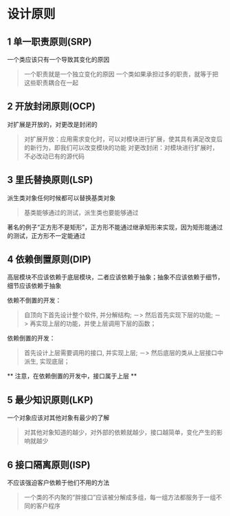 
设计原则
========

## 1 单一职责原则(SRP)

一个类应该只有一个导致其变化的原因
 
> 一个职责就是一个独立变化的原因
> 一个类如果承担过多的职责，就等于把这些职责耦合在一起

## 2 开放封闭原则(OCP)

对扩展是开放的，对更改是封闭的

> 对扩展开放：应用需求变化时，可以对模块进行扩展，使其具有满足改变后的新行为，即我们可以改变模块的功能
> 对更改封闭：对模块进行扩展时，不必改动已有的源代码

## 3 里氏替换原则(LSP)

派生类对象任何时候都可以替换基类对象

> 基类能够通过的测试，派生类也要能够通过

著名的例子“正方形不是矩形”，正方形不能通过继承矩形来实现，因为矩形能通过的测试，正方形不一定能通过

## 4 依赖倒置原则(DIP)

高层模块不应该依赖于底层模块，二者应该依赖于抽象；抽象不应该依赖于细节，细节应该依赖于抽象

依赖不倒置的开发：

> 自顶向下首先设计整个软件, 并分解结构; －> 然后首先实现下层的功能; －> 再实现上层的功能，并使上层调用下层的函数；

依赖倒置的开发：

> 首先设计上层需要调用的接口, 并实现上层; －> 然后底层的类从上层接口中派生, 实现底层；

** 注意，在依赖倒置的开发中，接口属于上层 **

## 5 最少知识原则(LKP)

一个对象应该对其他对象有最少的了解

> 对其他对象知道的越少，对外部的依赖就越少，接口越简单，变化产生的影响就越少

## 6 接口隔离原则(ISP)

不应该强迫客户依赖于他们不用的方法

> 一个类的不内聚的“胖接口”应该被分解成多组，每一组方法都服务于一组不同的客户程序



